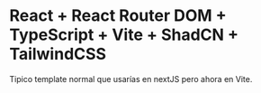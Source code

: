 # React + React Router DOM + TypeScript + Vite + ShadCN + TailwindCSS

Tipico template normal que usarías en nextJS pero ahora en Vite.
